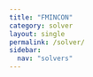 ```yaml
---
title: "FMINCON"
category: solver
layout: single
permalink: /solver/
sidebar:
  nav: "solvers"
---
```

